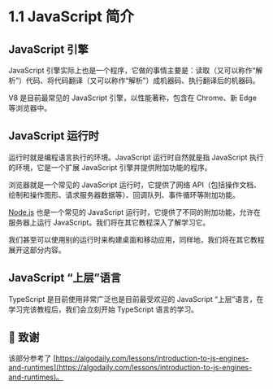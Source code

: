 # 1.1 JavaScript 简介

## JavaScript 引擎

JavaScript 引擎实际上也是一个程序，它做的事情主要是：读取（又可以称作“解析”）代码、将代码翻译（又可以称作“解析”）成机器码、执行翻译后的机器码。

V8 是目前最常见的 JavaScript 引擎，以性能著称，包含在 Chrome、新 Edge 等浏览器中。

## JavaScript 运行时

运行时就是编程语言执行的环境。JavaScript 运行时自然就是指 JavaScript 执行的环境，它是一个扩展 JavaScript 引擎并提供附加功能的程序。

浏览器就是一个常见的 JavaScript 运行时，它提供了网络 API（包括操作文档、绘制和操作图形、请求服务器数据等）、回调队列、事件循环等附加功能。

[Node.js](https://nodejs.org/) 也是一个常见的 JavaScript 运行时，它提供了不同的附加功能，允许在服务器上运行 JavaScript。我们将在其它教程深入了解学习它。

我们甚至可以使用别的运行时来构建桌面和移动应用，同样地，我们将在其它教程展开这部分内容。

## JavaScript “上层”语言

TypeScript 是目前使用非常广泛也是目前最受欢迎的 JavaScript “上层”语言，在学习完该教程后，我们会立刻开始 TypeScript 语言的学习。

## 🙏 致谢

该部分参考了 [https://algodaily.com/lessons/introduction-to-js-engines-and-runtimes](https://algodaily.com/lessons/introduction-to-js-engines-and-runtimes)。
